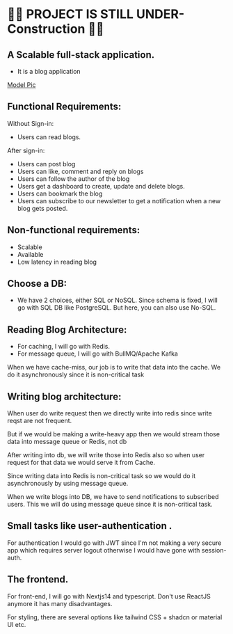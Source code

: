# 🚧🚨 PROJECT IS STILL UNDER-Construction 🚨🚧

## A Scalable full-stack application.

- It is a blog application

[Model Pic](https://ibb.co/gF3s840)

## Functional Requirements:

Without Sign-in:

- Users can read blogs.

After sign-in:

- Users can post blog
- Users can like, comment and reply on blogs
- Users can follow the author of the blog
- Users get a dashboard to create, update and delete blogs.
- Users can bookmark the blog
- Users can subscribe to our newsletter to get a notification when a new blog gets posted.

## Non-functional requirements:

- Scalable
- Available
- Low latency in reading blog

## Choose a DB:

- We have 2 choices, either SQL or NoSQL. Since schema is fixed, I will go with SQL DB like PostgreSQL. But here, you can also use No-SQL.

## Reading Blog Architecture:

- For caching, I will go with Redis.
- For message queue, I will go with BullMQ/Apache Kafka

When we have cache-miss, our job is to write that data into the cache. We do it asynchronously since it is non-critical task

## Writing blog architecture:

When user do write request then we directly write into redis since write reqst are not frequent.

But if we would be making a write-heavy app then we would stream those data into message queue or Redis, not db

After writing into db, we will write those into Redis also so when user request for that data we would serve it from Cache.

Since writing data into Redis is non-critical task so we would do it asynchronously by using message queue.

When we write blogs into DB, we have to send notifications to subscribed users. This we will do using message queue since it is non-critical task.

## Small tasks like user-authentication .

For authentication I would go with JWT since I'm not making a very secure app which requires server logout otherwise I would have gone with session-auth.

## The frontend.

For front-end, I will go with Nextjs14 and typescript.
Don't use ReactJS anymore it has many disadvantages.

For styling, there are several options like tailwind CSS + shadcn or material UI etc.
